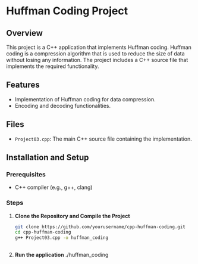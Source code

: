 # Huffman Coding Project

## Overview

This project is a C++ application that implements Huffman coding. Huffman coding is a compression algorithm that is used to reduce the size of data without losing any information. The project includes a C++ source file that implements the required functionality.

## Features

- Implementation of Huffman coding for data compression.
- Encoding and decoding functionalities.

## Files

- `Project03.cpp`: The main C++ source file containing the implementation.

## Installation and Setup

### Prerequisites

- C++ compiler (e.g., g++, clang)

### Steps

1. **Clone the Repository and Compile the Project**

   ```sh
   git clone https://github.com/yourusername/cpp-huffman-coding.git
   cd cpp-huffman-coding
   g++ Project03.cpp -o huffman_coding
  
2. **Run the application**
    ./huffman_coding
